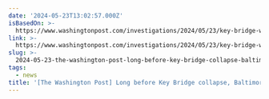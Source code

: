 ```yaml
---
date: '2024-05-23T13:02:57.000Z'
isBasedOn: >-
  https://www.washingtonpost.com/investigations/2024/05/23/key-bridge-warnings-ship-strikes
link: >-
  https://www.washingtonpost.com/investigations/2024/05/23/key-bridge-warnings-ship-strikes
slug: >-
  2024-05-23-the-washington-post-long-before-key-bridge-collapse-baltimore-mariners-w
tags:
  - news
title: '[The Washington Post] Long before Key Bridge collapse, Baltimore mariners w'
---
```

 
